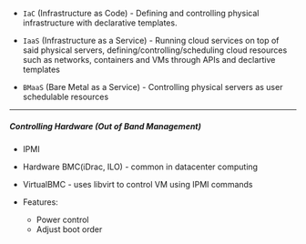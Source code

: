 
- `IaC` (Infrastructure as Code) - Defining and controlling physical infrastructure with declarative templates.

- `IaaS` (Infrastructure as a Service) - Running cloud services on top of said physical servers, defining/controlling/scheduling cloud resources such as networks, containers and VMs through APIs and declartive templates

- `BMaaS` (Bare Metal as a Service) - Controlling physical servers as user schedulable resources

---

##### Controlling Hardware (Out of Band Management)

- IPMI

- Hardware BMC(iDrac, ILO) - common in datacenter computing

- VirtualBMC - uses libvirt to control VM using IPMI commands

- Features:
  - Power control
  - Adjust boot order  